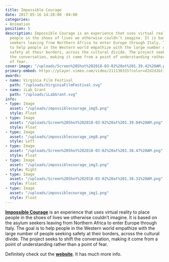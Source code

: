 ```yaml
---
title: Impossible Courage
date: 2017-05-16 14:28:00 -04:00
categories:
- Animation
position: 5
description: Impossible Courage is an experience that uses virtual reality to place
  people in the shoes of lives we otherwise couldn’t imagine. It is based on the asylum
  seekers leaving from Northern Africa to enter Europe through Italy. The goal is
  to help people in the Western world empathize with the large number of people seeking
  safety at their borders, across the cultural divide. The project seeks to shift
  the conversation, making it come from a point of understanding rather than a point
  of fear.
cover-image: "/uploads/Screen%20Shot%202018-03-02%20at%201.39.42%20AM.png"
primary-embed: https://player.vimeo.com/video/211130315?color=d2d2d2&title=0&byline=0&portrait=0
awards:
- name: Virginia Film Festival
  path: "/uploads/VirginiaFilmFestival.svg"
- name: iLab Grant
  path: "/uploads/iLabGrant.svg"
info:
- type: Image
  asset: "/uploads/impossiblecourage_img5.png"
  style: Float
- type: Image
  asset: "/uploads/Screen%20Shot%202018-03-02%20at%201.39.04%20AM.png"
  style: Float
- type: Image
  asset: "/uploads/impossiblecourage_img8.png"
  style: Left
- type: Image
  asset: "/uploads/Screen%20Shot%202018-03-02%20at%201.38.47%20AM.png"
  style: Float
- type: Image
  asset: "/uploads/impossiblecourage_img3.png"
  style: Right
- type: Image
  asset: "/uploads/Screen%20Shot%202018-03-02%20at%201.38.31%20AM.png"
  style: Float
- type: Image
  asset: "/uploads/impossiblecourage_img1.png"
  style: Float
---
```


[**Impossible Courage**](https://www.impossiblecourage.com/) is an experience that uses virtual reality to place people in the shoes of lives we otherwise couldn’t imagine. It is based on the asylum seekers leaving from Northern Africa to enter Europe through Italy. The goal is to help people in the Western world empathize with the large number of people seeking safety at their borders, across the cultural divide. The project seeks to shift the conversation, making it come from a point of understanding rather than a point of fear.

Definitely check out the [**website**](https://www.impossiblecourage.com/). It has much more info.
